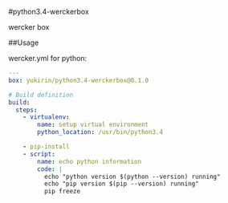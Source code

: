 #python3.4-werckerbox

wercker box

##Usage

wercker.yml for python:
    
```yaml
---
box: yukirin/python3.4-werckerbox@0.1.0

# Build definition
build:
  steps:
    - virtualenv:
        name: setup virtual environment
        python_location: /usr/bin/python3.4

    - pip-install
    - script:
        name: echo python information
        code: |
          echo "python version $(python --version) running"
          echo "pip version $(pip --version) running"
          pip freeze
```
